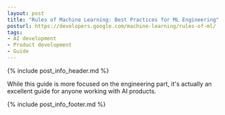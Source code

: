 ```yaml
---
layout: post
title: "Rules of Machine Learning: Best Practices for ML Engineering"
posturl: https://developers.google.com/machine-learning/rules-of-ml/
tags:
- AI development
- Product development
- Guide
---
```


{% include post_info_header.md %}

While this guide is more focused on the engineering part, it's actually an excellent guide for anyone working with AI products. 

<!--more-->
{% include post_info_footer.md %}
